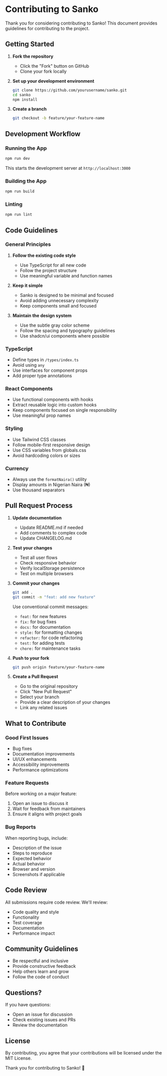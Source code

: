 # Contributing to Sanko

Thank you for considering contributing to Sanko! This document provides guidelines for contributing to the project.

## Getting Started

1. **Fork the repository**
   - Click the "Fork" button on GitHub
   - Clone your fork locally

2. **Set up your development environment**
   ```bash
   git clone https://github.com/yourusername/sanko.git
   cd sanko
   npm install
   ```

3. **Create a branch**
   ```bash
   git checkout -b feature/your-feature-name
   ```

## Development Workflow

### Running the App

```bash
npm run dev
```

This starts the development server at `http://localhost:3000`

### Building the App

```bash
npm run build
```

### Linting

```bash
npm run lint
```

## Code Guidelines

### General Principles

1. **Follow the existing code style**
   - Use TypeScript for all new code
   - Follow the project structure
   - Use meaningful variable and function names

2. **Keep it simple**
   - Sanko is designed to be minimal and focused
   - Avoid adding unnecessary complexity
   - Keep components small and focused

3. **Maintain the design system**
   - Use the subtle gray color scheme
   - Follow the spacing and typography guidelines
   - Use shadcn/ui components where possible

### TypeScript

- Define types in `/types/index.ts`
- Avoid using `any`
- Use interfaces for component props
- Add proper type annotations

### React Components

- Use functional components with hooks
- Extract reusable logic into custom hooks
- Keep components focused on single responsibility
- Use meaningful prop names

### Styling

- Use Tailwind CSS classes
- Follow mobile-first responsive design
- Use CSS variables from globals.css
- Avoid hardcoding colors or sizes

### Currency

- Always use the `formatNaira()` utility
- Display amounts in Nigerian Naira (₦)
- Use thousand separators

## Pull Request Process

1. **Update documentation**
   - Update README.md if needed
   - Add comments to complex code
   - Update CHANGELOG.md

2. **Test your changes**
   - Test all user flows
   - Check responsive behavior
   - Verify localStorage persistence
   - Test on multiple browsers

3. **Commit your changes**
   ```bash
   git add .
   git commit -m "feat: add new feature"
   ```

   Use conventional commit messages:
   - `feat:` for new features
   - `fix:` for bug fixes
   - `docs:` for documentation
   - `style:` for formatting changes
   - `refactor:` for code refactoring
   - `test:` for adding tests
   - `chore:` for maintenance tasks

4. **Push to your fork**
   ```bash
   git push origin feature/your-feature-name
   ```

5. **Create a Pull Request**
   - Go to the original repository
   - Click "New Pull Request"
   - Select your branch
   - Provide a clear description of your changes
   - Link any related issues

## What to Contribute

### Good First Issues

- Bug fixes
- Documentation improvements
- UI/UX enhancements
- Accessibility improvements
- Performance optimizations

### Feature Requests

Before working on a major feature:
1. Open an issue to discuss it
2. Wait for feedback from maintainers
3. Ensure it aligns with project goals

### Bug Reports

When reporting bugs, include:
- Description of the issue
- Steps to reproduce
- Expected behavior
- Actual behavior
- Browser and version
- Screenshots if applicable

## Code Review

All submissions require code review. We'll review:
- Code quality and style
- Functionality
- Test coverage
- Documentation
- Performance impact

## Community Guidelines

- Be respectful and inclusive
- Provide constructive feedback
- Help others learn and grow
- Follow the code of conduct

## Questions?

If you have questions:
- Open an issue for discussion
- Check existing issues and PRs
- Review the documentation

## License

By contributing, you agree that your contributions will be licensed under the MIT License.

Thank you for contributing to Sanko! 🎉
